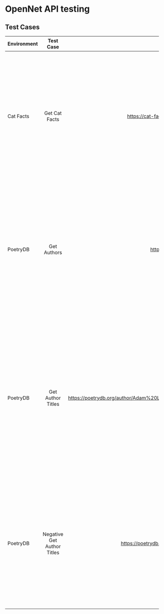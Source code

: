 # OpenNet API testing

## Test Cases

| Environment  |          Test Case          |                                                  Endpoint | Test Steps                                                                                                                                                                                                         | Expected result                                                                                                    | Notes                                                                              |
|--------------|:---------------------------:|----------------------------------------------------------:|--------------------------------------------------------------------------------------------------------------------------------------------------------------------------------------------------------------------|--------------------------------------------------------------------------------------------------------------------|------------------------------------------------------------------------------------|
| Cat Facts    |        Get Cat Facts        |                      https://cat-fact.herokuapp.com/facts | 1. Make an API call to GET all existing facts<br/>2.Check response code<br/>3. Taking first fact, check fact text: "Owning a cat can reduce the risk of stroke and heart attack by a third."                       | 1. API call successful with response code is 200<br/>2. Fact's text is correct                                     |                                                                                    |
| PoetryDB     |         Get Authors         |                               https://poetrydb.org/author | 1. Make an API call to GET all existing authors<br/>2. Check response code<br/> 3. In data driven test case, check if known author "Adam Lindsay Gordon" is included in the response                               | 1. API call successful with response code is 200<br/>2. Correct author is included in the response                 |                                                                                    |
| PoetryDB     |      Get Author Titles      | https://poetrydb.org/author/Adam%20Lindsay%20Gordon/title | 1. Make an API call to GET all titles from author "Adam Lindsay Gordon"<br/>2.Check response code<br/>3. In data driven test case, check response contains the titles "A Song of Autumn" and "An Exile's Farewell" | 1. API call successful with response code is 200<br/>2. Correct titles are included in the response                |                                                                                    |
| PoetryDB     | Negative Get Author Titles  |                  https://poetrydb.org/author/random/title | 1. Make an API call to GET all titles from author "random"<br/>2.Check response code<br/>3. check response returns only error code and does not return any books                                                   | 1. API call unsuccessful with response code is 404<br/>2. JSON response status code matches response's status code | Bug found, API returns 200 status code however the content returns status code 404 |
